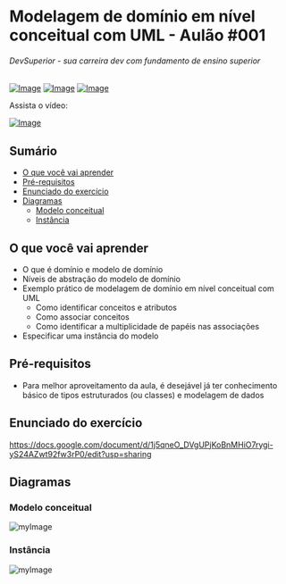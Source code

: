 # Modelagem de domínio em nível conceitual com UML - Aulão #001
###### DevSuperior - sua carreira dev com fundamento de ensino superior

[![Image](https://s3-sa-east-1.amazonaws.com/educandoweb.com.br/img/devsuperior/bt-youtube.png "DevSuperior no Youtube")](https://youtube.com/devsuperior) [![Image](https://s3-sa-east-1.amazonaws.com/educandoweb.com.br/img/devsuperior/bt-facebook.png "DevSuperior no Facebook")](https://facebook.com/devsuperior.fb) [![Image](https://s3-sa-east-1.amazonaws.com/educandoweb.com.br/img/devsuperior/bt-instagram.png "DevSuperior no Instagram")](https://instagram.com/devsuperior.ig)

Assista o vídeo:

[![Image](https://img.youtube.com/vi/-X9aL2rqKhM/mqdefault.jpg "Vídeo no Youtube")](https://www.youtube.com/watch?v=-X9aL2rqKhM)

## Sumário
- [O que você vai aprender](#O-que-você-vai-aprender)
- [Pré-requisitos](#Pré-requisitos)
- [Enunciado do exercício](#Enunciado-do-exercício)
- [Diagramas](#Diagramas)
  - [Modelo conceitual](#Modelo-conceitual)
  - [Instância](#Instância)

## O que você vai aprender
- O que é domínio e modelo de domínio
- Níveis de abstração do modelo de domínio
- Exemplo prático de modelagem de domínio em nível conceitual com UML
  - Como identificar conceitos e atributos
  - Como associar conceitos
  - Como identificar a multiplicidade de papéis nas associações
- Especificar uma instância do modelo

## Pré-requisitos

- Para melhor aproveitamento da aula, é desejável já ter conhecimento básico de tipos estruturados (ou classes) e modelagem de dados

## Enunciado do exercício

https://docs.google.com/document/d/1j5qneO_DVgUPjKoBnMHiO7rygi-yS24AZwt92fw3rP0/edit?usp=sharing

## Diagramas

### Modelo conceitual

![myImage](https://github.com/devsuperior/aulao001/raw/master/modelo-conceitual.png)

### Instância

![myImage](https://github.com/devsuperior/aulao001/raw/master/instancia.png)
